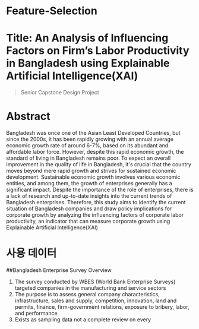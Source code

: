 # Feature-Selection
Title: An Analysis of Influencing Factors on Firm’s Labor Productivity in Bangladesh using Explainable Artificial Intelligence(XAI)
======================
> Senior Capstone Design Project

# Abstract
Bangladesh was once one of the Asian Least Developed Countries, but since the 2000s, it has been rapidly growing with an annual average economic growth rate of around 6-7%, based on its abundant and affordable labor force. However, despite this rapid economic growth, the standard of living in Bangladesh remains poor. To expect an overall improvement in the quality of life in Bangladesh, it's crucial that the country moves beyond mere rapid growth and strives for sustained economic development. Sustainable economic growth involves various economic entities, and among them, the growth of enterprises generally has a significant impact. Despite the importance of the role of enterprises, there is a lack of research and up-to-date insights into the current trends of Bangladesh enterprises. Therefore, this study aims to identify the current situation of Bangladesh companies and draw policy implications for corporate growth by analyzing the influencing factors of corporate labor productivity, an indicator that can measure corporate growth using Explainable Artificial Intelligence(XAI)

# 사용 데이터
##Bangladesh Enterprise Survey Overview
1. The survey conducted by WBES (World Bank Enterprise Surveys) targeted companies in the manufacturing and service sectors
2. The purpose is to assess general company characteristics, infrastructure, sales and supply, competition, innovation, land and permits, finance, firm-government relations, exposure to bribery, labor, and performance
3. Exists as sampling data not a complete review on every




